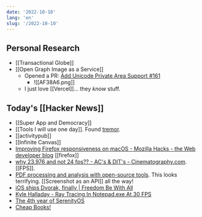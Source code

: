 ```yaml
---
date: '2022-10-10'
lang: 'en'
slug: '/2022-10-10'
---
```


## Personal Research

- [[Transactional Globe]]
- [[Open Graph Image as a Service]]
  - Opened a PR: [Add Unicode Private Area Support #161](https://github.com/vercel/satori/pull/161)
    - ![[AF38A6.png]]
  - I just love [[Vercel]]... they _know_ stuff.

## Today's [[Hacker News]]

- [[Super App and Democracy]]
- [[Tools I will use one day]]. Found [tremor](https://www.tremor.so/).
- [[activitypub]]
- [[Infinite Canvas]]
- [Improving Firefox responsiveness on macOS - Mozilla Hacks - the Web developer blog](https://hacks.mozilla.org/2022/10/improving-firefox-responsiveness-on-macos/) [[firefox]]
- [why 23.976 and not 24 fps?? - AC's & DIT's - Cinematography.com](https://cinematography.com/index.php?/forums/topic/71346-why-23976-and-not-24-fps/&tab=comments#comment-455454). [[FPS]].
- [PDF processing and analysis with open-source tools](https://www.bitsgalore.org/2021/09/06/pdf-processing-and-analysis-with-open-source-tools). This looks terrifying. [[Screenshot as an API]] all the way!
- [iOS ships Dvorak, finally | Freedom Be With All](https://weblog.antranigv.am/posts/2022/10/ios-dvorak/)
- [Kyle Halladay - Ray Tracing In Notepad.exe At 30 FPS](http://kylehalladay.com/blog/2020/05/20/Rendering-With-Notepad.html)
- [The 4th year of SerenityOS](https://serenityos.org/happy/4th/)
- [Cheap Books!](https://www.pagesonpages.com/)
